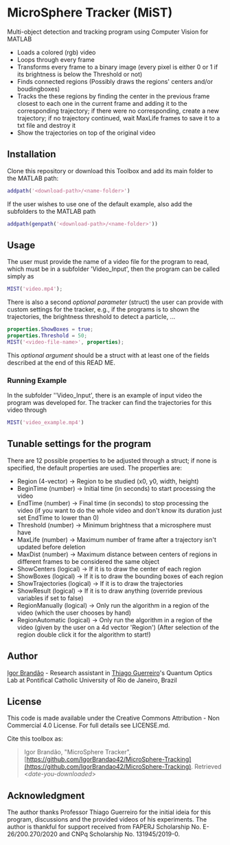 
# MicroSphere Tracker  (MiST)
Multi-object detection and tracking program using Computer Vision for MATLAB

 * Loads a colored (rgb) video
 * Loops through every frame
 * Transforms every frame to a binary image (every pixel is either 0 or 1 if its brightness is below the Threshold or not)
 * Finds connected regions
 (Possibly draws the regions' centers and/or boudingboxes)
 * Tracks the these regions by finding the center in the
 previous frame closest to each one in the current frame and adding it to
 the corresponding trajectory; if there were no corresponding, create a new
 trajectory; if no trajectory continued, wait MaxLife frames to save it to
 a txt file and destroy it
 * Show the trajectories on top of the original video

## Installation

Clone this repository or download this Toolbox and add its main folder to the MATLAB path:
```MATLAB
addpath('<download-path>/<name-folder>')
```

If the user wishes to use one of the default example, also add the subfolders to the MATLAB path
```MATLAB
addpath(genpath('<download-path>/<name-folder>'))
```

## Usage

The user must provide the name of a video file for the program to read, which must be in a subfolder 'Video_Input', then the program can be called simply as


```MATLAB
MIST('video.mp4');
```


There is also a second *optional parameter* (struct) the user can provide with custom settings for the tracker, e.g., if the programs is to shown the trajectories, the brightness threshold to detect a particle, ... 

```MATLAB
properties.ShowBoxes = true;
properties.Threshold = 50;
MIST('<video-file-name>', properties);
```
This *optional argument* should be a struct with at least one of the fields described at the end of this READ ME.


### Running Example
In the subfolder ''Video_Input', there is an example of input video the program was developed for. The tracker can find the trajectories for this video through
````MATLAB
MIST('video_example.mp4')
````

## Tunable settings for the program
There are 12 possible properties to be adjusted through
a struct; if none is specified, the default properties are used. The properties are:

 * Region             (4-vector) -> Region to be studied (x0, y0, width, height) 
 * BeginTime          (number)  -> Initial time (in seconds) to start processing the video
 * EndTime            (number)  -> Final   time (in seconds) to stop  processing the video  (if you want to do the whole video and don't know its duration just set EndTime to lower than 0)
 * Threshold          (number)  -> Minimum brightness that a microsphere must have
 * MaxLife            (number)  -> Maximum number of frame after a trajectory isn't updated before deletion
 * MaxDist            (number)  -> Maximum distance between centers of regions in different frames to be considered the same object
 * ShowCenters        (logical) -> If it is to draw the center of each region
 * ShowBoxes          (logical) -> If it is to draw the bounding boxes of each region
 * ShowTrajectories   (logical) -> If it is to draw the trajectories
 * ShowResult         (logical) -> If it is to draw anything (override previous variables if set to false)
 * RegionManually     (logical) -> Only run the algorithm in a region of the video (which the user chooses by hand)
 * RegionAutomatic    (logical) -> Only run the algorithm in a region of the video (given by the user on a 4d vector 'Region')   (After selection of the region double click it for the algorithm to start!)

## Author
[Igor Brandão](mailto:igorbrandao@aluno.puc-rio.br) - Research assistant in [Thiago Guerreiro](mailto:barbosa@puc-rio.br)'s Quantum Optics Lab at Pontifical Catholic University of Rio de Janeiro, Brazil

## License
This code is made available under the Creative Commons Attribution - Non Commercial 4.0 License. For full details see LICENSE.md.

Cite this toolbox as: 
> Igor Brandão, "MicroSphere Tracker", [https://github.com/IgorBrandao42/MicroSphere-Tracking](https://github.com/IgorBrandao42/MicroSphere-Tracking). Retrieved <*date-you-downloaded*>

 
## Acknowledgment
The author thanks Professor Thiago Guerreiro for the initial ideia for this program, discussions and the provided videos of his experiments. The author is thankful for support received from FAPERJ Scholarship No. E-26/200.270/2020 and CNPq Scholarship No. 131945/2019-0.
